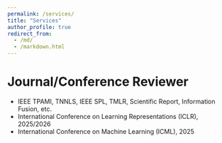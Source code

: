 ```yaml
---
permalink: /services/
title: "Services"
author_profile: true
redirect_from: 
  - /md/
  - /markdown.html
---
```


Journal/Conference Reviewer
======
- IEEE TPAMI, TNNLS, IEEE SPL, TMLR, Scientific Report, Information Fusion, etc.
- International Conference on Learning Representations (ICLR), 2025/2026
- International Conference on Machine Learning (ICML), 2025





